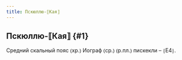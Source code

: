 ```yaml
---
title: Пскюллю-⟦Кая⟧
---
```

## Пскюллю-⟦Кая⟧ {#1}

Средний скальный пояс ⦅хр.⦆ Иограф ⦅ср.⦆ ⦅р.пл.⦆ пискекли – ⦃Е4⦄.
